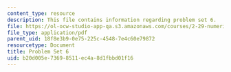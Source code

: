 ```yaml
---
content_type: resource
description: This file contains information regarding problem set 6.
file: https://ol-ocw-studio-app-qa.s3.amazonaws.com/courses/2-29-numerical-fluid-mechanics-spring-2015/b20d005e73698511ec4a8d1fbbd01f16_MIT2_29S15_PS6_SP2015_v1.pdf
file_type: application/pdf
parent_uid: 18f8e3b9-0e75-225c-4548-7e4c60e79872
resourcetype: Document
title: Problem Set 6
uid: b20d005e-7369-8511-ec4a-8d1fbbd01f16
---
```

